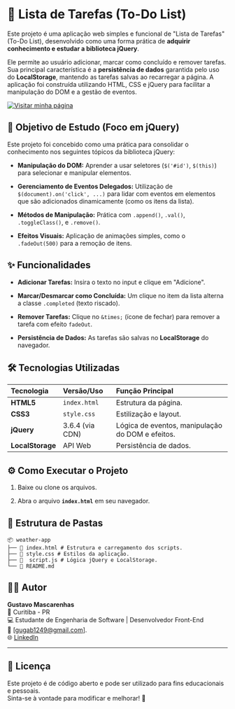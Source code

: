 
# 📝 Lista de Tarefas (To-Do List)


Este projeto é uma aplicação web simples e funcional de "Lista de Tarefas" (To-Do List), desenvolvido como uma forma prática de **adquirir conhecimento e estudar a biblioteca jQuery**.

Ele permite ao usuário adicionar, marcar como concluído e remover tarefas. Sua principal característica é a **persistência de dados** garantida pelo uso do **LocalStorage**, mantendo as tarefas salvas ao recarregar a página. A aplicação foi construída utilizando HTML, CSS e jQuery para facilitar a manipulação do DOM e a gestão de eventos.

[![Visitar minha página](https://img.shields.io/badge/🌐_Visitar%20minha%20página-4CAF50?style=for-the-badge)](https://gustavomascarenhassfier.github.io/Lista-de-Tarefas-jQuery/)


## 🎯 Objetivo de Estudo (Foco em jQuery)



Este projeto foi concebido como uma prática para consolidar o conhecimento nos seguintes tópicos da biblioteca jQuery:



* **Manipulação do DOM:** Aprender a usar seletores (`$('#id')`, `$(this)`) para selecionar e manipular elementos.

* **Gerenciamento de Eventos Delegados:** Utilização de `$(document).on('click', ...)` para lidar com eventos em elementos que são adicionados dinamicamente (como os itens da lista).

* **Métodos de Manipulação:** Prática com `.append()`, `.val()`, `.toggleClass()`, e `.remove()`.

* **Efeitos Visuais:** Aplicação de animações simples, como o `.fadeOut(500)` para a remoção de itens.



## ✨ Funcionalidades



* **Adicionar Tarefas:** Insira o texto no input e clique em "Adicione".

* **Marcar/Desmarcar como Concluída:** Um clique no item da lista alterna a classe `.completed` (texto riscado).

* **Remover Tarefas:** Clique no `&times;` (ícone de fechar) para remover a tarefa com efeito `fadeOut`.

* **Persistência de Dados:** As tarefas são salvas no **LocalStorage** do navegador.



## 🛠️ Tecnologias Utilizadas

| Tecnologia | Versão/Uso | Função Principal |
| :--- | :--- | :--- |
| **HTML5** | `index.html` | Estrutura da página. |
| **CSS3** | `style.css` | Estilização e layout. |
| **jQuery** | 3.6.4 (via CDN) | Lógica de eventos, manipulação do DOM e efeitos. |
| **LocalStorage** | API Web | Persistência de dados. |





## ⚙️ Como Executar o Projeto



1.  Baixe ou clone os arquivos.

2.  Abra o arquivo **`index.html`** em seu navegador.




## 📁 Estrutura de Pastas <a id="estrutura-de-pastas"></a>

```
📦 weather-app
├── 📄 index.html # Estrutura e carregamento dos scripts. 
├── 📄 style.css # Estilos da aplicação. 
├── 📄  script.js # Lógica jQuery e LocalStorage.
└── 📜 README.md
```


## 👨‍💻 Autor <a id="autor"></a>

**Gustavo Mascarenhas**  
📍 Curitiba - PR  
💻 Estudante de Engenharia de Software | Desenvolvedor Front-End  
📧 [gugab1249@gmail.com].  
🌐 [LinkedIn](https://www.linkedin.com/in/gustavo-mascarenhas-a3b570297/) 

---

## 📝 Licença

Este projeto é de código aberto e pode ser utilizado para fins educacionais e pessoais.  
Sinta-se à vontade para modificar e melhorar! 🚀




